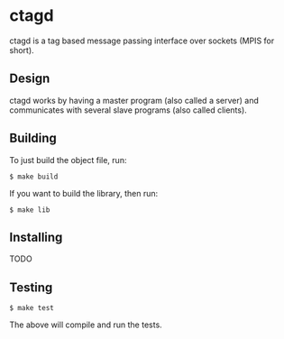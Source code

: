 # ctagd
ctagd is a tag based message passing interface over sockets (MPIS for short).

## Design
ctagd works by having a master program (also called a server) and communicates
with several slave programs (also called clients).

## Building
To just build the object file, run:
````
$ make build
````
If you want to build the library, then run:
````
$ make lib
````

## Installing
TODO

## Testing
````
$ make test
````
The above will compile and run the tests.
